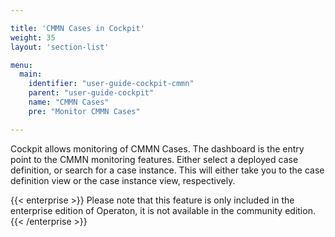 ```yaml
---

title: 'CMMN Cases in Cockpit'
weight: 35
layout: 'section-list'

menu:
  main:
    identifier: "user-guide-cockpit-cmmn"
    parent: "user-guide-cockpit"
    name: "CMMN Cases"
    pre: "Monitor CMMN Cases"

---
```


Cockpit allows monitoring of CMMN Cases. The dashboard is the entry point to the CMMN monitoring features. Either select a deployed case definition, or search for a case instance. This will either take you to the case definition view or the case instance view, respectively.

{{< enterprise >}}
Please note that this feature is only included in the enterprise edition of Operaton, it is not available in the community edition.
{{< /enterprise >}}